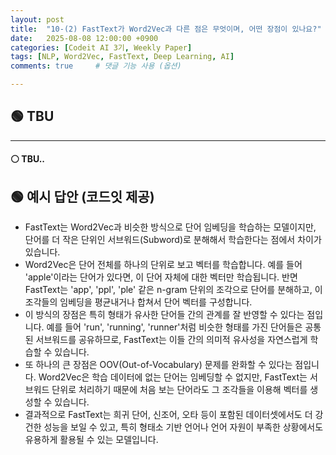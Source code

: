 ```yaml
---
layout: post
title:  "10-(2) FastText가 Word2Vec과 다른 점은 무엇이며, 어떤 장점이 있나요?"
date:   2025-08-08 12:00:00 +0900
categories: [Codeit AI 3기, Weekly Paper]
tags: [NLP, Word2Vec, FastText, Deep Learning, AI]
comments: true     # 댓글 기능 사용 (옵션)

---
```



## 🟢 TBU
---
#### ⚪ TBU..

## 🟢 예시 답안 (코드잇 제공)
> 
- FastText는 Word2Vec과 비슷한 방식으로 단어 임베딩을 학습하는 모델이지만, 단어를 더 작은 단위인 서브워드(Subword)로 분해해서 학습한다는 점에서 차이가 있습니다. 
- Word2Vec은 단어 전체를 하나의 단위로 보고 벡터를 학습합니다. 예를 들어 'apple'이라는 단어가 있다면, 이 단어 자체에 대한 벡터만 학습됩니다. 반면 FastText는 'app', 'ppl', 'ple' 같은 n-gram 단위의 조각으로 단어를 분해하고, 이 조각들의 임베딩을 평균내거나 합쳐서 단어 벡터를 구성합니다. 
- 이 방식의 장점은 특히 형태가 유사한 단어들 간의 관계를 잘 반영할 수 있다는 점입니다. 예를 들어 'run', 'running', 'runner'처럼 비슷한 형태를 가진 단어들은 공통된 서브워드를 공유하므로, FastText는 이들 간의 의미적 유사성을 자연스럽게 학습할 수 있습니다. 
- 또 하나의 큰 장점은 OOV(Out-of-Vocabulary) 문제를 완화할 수 있다는 점입니다. Word2Vec은 학습 데이터에 없는 단어는 임베딩할 수 없지만, FastText는 서브워드 단위로 처리하기 때문에 처음 보는 단어라도 그 조각들을 이용해 벡터를 생성할 수 있습니다. 
- 결과적으로 FastText는 희귀 단어, 신조어, 오타 등이 포함된 데이터셋에서도 더 강건한 성능을 보일 수 있고, 특히 형태소 기반 언어나 언어 자원이 부족한 상황에서도 유용하게 활용될 수 있는 모델입니다.